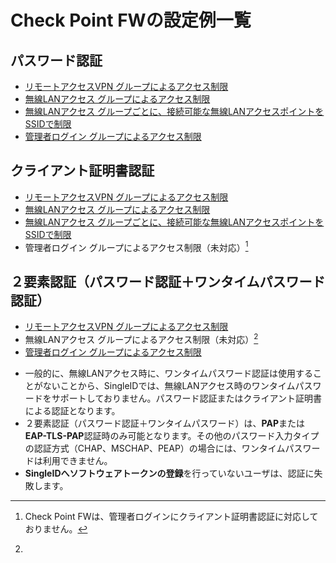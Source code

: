 # Check Point FWの設定例一覧
## パスワード認証
* [リモートアクセスVPN グループによるアクセス制限](vpn-group-password.md)
* [無線LANアクセス グループによるアクセス制限](wlan-group-password.md)
* [無線LANアクセス グループごとに、接続可能な無線LANアクセスポイントをSSIDで制限](wlan-group-ssid-password.md)
* [管理者ログイン グループによるアクセス制限](adminlogin-group-password.md)

## クライアント証明書認証
* [リモートアクセスVPN グループによるアクセス制限](vpn-group-cert.md)
* [無線LANアクセス グループによるアクセス制限](wlan-group-cert.md)
* [無線LANアクセス グループごとに、接続可能な無線LANアクセスポイントをSSIDで制限](wlan-group-ssid-cert.md)
* 管理者ログイン グループによるアクセス制限（未対応）[^1]

[^1]:Check Point FWは、管理者ログインにクライアント証明書認証に対応しておりません。

## ２要素認証（パスワード認証＋ワンタイムパスワード認証）
* [リモートアクセスVPN グループによるアクセス制限](vpn-group-otp.md)
* 無線LANアクセス グループによるアクセス制限（未対応）[^2]
* [管理者ログイン グループによるアクセス制限](adminlogin-group-otp.md)

[^2]:
  * 一般的に、無線LANアクセス時に、ワンタイムパスワード認証は使用することがないことから、SingleIDでは、無線LANアクセス時のワンタイムパスワードをサポートしておりません。パスワード認証またはクライアント証明書による認証となります。
  * ２要素認証（パスワード認証＋ワンタイムパスワード）は、**PAP**または**EAP-TLS-PAP**認証時のみ可能となります。その他のパスワード入力タイプの認証方式（CHAP、MSCHAP、PEAP）の場合には、ワンタイムパスワードは利用できません。
  * **SingleIDへソフトウェアトークンの登録**を行っていないユーザは、認証に失敗します。

